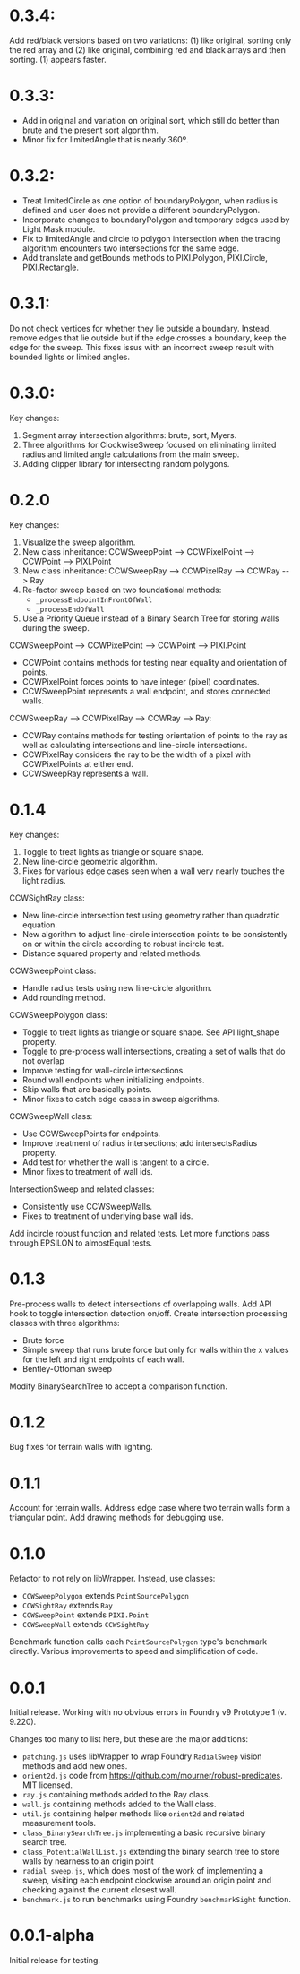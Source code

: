 # 0.3.4:
Add red/black versions based on two variations: (1) like original, sorting only the red array and (2) like original, combining red and black arrays and then sorting. (1) appears faster.

# 0.3.3:
- Add in original and variation on original sort, which still do better than brute and the present sort algorithm.
- Minor fix for limitedAngle that is nearly 360º.

# 0.3.2:
- Treat limitedCircle as one option of boundaryPolygon, when radius is defined and user does not provide a different boundaryPolygon.
- Incorporate changes to boundaryPolygon and temporary edges used by Light Mask module.
- Fix to limitedAngle and circle to polygon intersection when the tracing algorithm encounters two intersections for the same edge.
- Add translate and getBounds methods to PIXI.Polygon, PIXI.Circle, PIXI.Rectangle.

# 0.3.1:
Do not check vertices for whether they lie outside a boundary. Instead, remove edges that lie outside but if the edge crosses a boundary, keep the edge for the sweep. This fixes issus with an incorrect sweep result with bounded lights or limited angles.

# 0.3.0:
Key changes:
1. Segment array intersection algorithms: brute, sort, Myers.
2. Three algorithms for ClockwiseSweep focused on eliminating limited radius and limited angle calculations from the main sweep.
3. Adding clipper library for intersecting random polygons.

# 0.2.0
Key changes:
1. Visualize the sweep algorithm.
2. New class inheritance: CCWSweepPoint --> CCWPixelPoint --> CCWPoint --> PIXI.Point
3. New class inheritance: CCWSweepRay --> CCWPixelRay --> CCWRay --> Ray
4. Re-factor sweep based on two foundational methods:
   - `_processEndpointInFrontOfWall`
   - `_processEndOfWall`
5. Use a Priority Queue instead of a Binary Search Tree for storing walls during the sweep.


CCWSweepPoint --> CCWPixelPoint --> CCWPoint --> PIXI.Point
- CCWPoint contains methods for testing near equality and orientation of points.
- CCWPixelPoint forces points to have integer (pixel) coordinates.
- CCWSweepPoint represents a wall endpoint, and stores connected walls.

CCWSweepRay --> CCWPixelRay --> CCWRay --> Ray:
- CCWRay contains methods for testing orientation of points to the ray as well as calculating intersections and line-circle intersections.
- CCWPixelRay considers the ray to be the width of a pixel with CCWPixelPoints at either end.
- CCWSweepRay represents a wall.


# 0.1.4
Key changes:
1. Toggle to treat lights as triangle or square shape.
2. New line-circle geometric algorithm.
3. Fixes for various edge cases seen when a wall very nearly touches the light radius.

CCWSightRay class:
- New line-circle intersection test using geometry rather than quadratic equation.
- New algorithm to adjust line-circle intersection points to be consistently on or within the circle according to robust incircle test.
- Distance squared property and related methods.

CCWSweepPoint class:
- Handle radius tests using new line-circle algorithm.
- Add rounding method.

CCWSweepPolygon class:
- Toggle to treat lights as triangle or square shape. See API light_shape property.
- Toggle to pre-process wall intersections, creating a set of walls that do not overlap
- Improve testing for wall-circle intersections.
- Round wall endpoints when initializing endpoints.
- Skip walls that are basically points.
- Minor fixes to catch edge cases in sweep algorithms.

CCWSweepWall class:
- Use CCWSweepPoints for endpoints.
- Improve treatment of radius intersections; add intersectsRadius property.
- Add test for whether the wall is tangent to a circle.
- Minor fixes to treatment of wall ids.

IntersectionSweep and related classes:
- Consistently use CCWSweepWalls.
- Fixes to treatment of underlying base wall ids.

Add incircle robust function and related tests. Let more functions pass through EPSILON to almostEqual tests.

# 0.1.3
Pre-process walls to detect intersections of overlapping walls.
Add API hook to toggle intersection detection on/off.
Create intersection processing classes with three algorithms:
- Brute force
- Simple sweep that runs brute force but only for walls within the x values for the left and right endpoints of each wall.
- Bentley-Ottoman sweep

Modify BinarySearchTree to accept a comparison function.

# 0.1.2
Bug fixes for terrain walls with lighting.

# 0.1.1
Account for terrain walls. Address edge case where two terrain walls form a triangular point. Add drawing methods for debugging use.

# 0.1.0
Refactor to not rely on libWrapper. Instead, use classes:
- `CCWSweepPolygon` extends `PointSourcePolygon`
- `CCWSightRay` extends `Ray`
- `CCWSweepPoint` extends `PIXI.Point`
- `CCWSweepWall` extends `CCWSightRay`

Benchmark function calls each `PointSourcePolygon` type's benchmark directly. Various improvements to speed and simplification of code.

# 0.0.1
Initial release. Working with no obvious errors in Foundry v9 Prototype 1 (v. 9.220).

Changes too many to list here, but these are the major additions:
- `patching.js` uses libWrapper to wrap Foundry `RadialSweep` vision methods and add new ones.
- `orient2d.js` code from https://github.com/mourner/robust-predicates. MIT licensed.
- `ray.js` containing methods added to the Ray class.
- `wall.js` containing methods added to the Wall class.
- `util.js` containing helper methods like `orient2d` and related measurement tools.
- `class_BinarySearchTree.js` implementing a basic recursive binary search tree.
- `class_PotentialWallList.js` extending the binary search tree to store walls by nearness to an origin point
- `radial_sweep.js`, which does most of the work of implementing a sweep, visiting each endpoint clockwise around an origin point and checking against the current closest wall.
- `benchmark.js` to run benchmarks using Foundry `benchmarkSight` function.

# 0.0.1-alpha
Initial release for testing.
